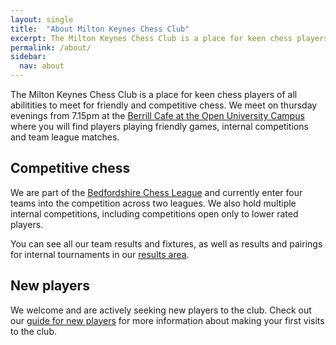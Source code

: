 ```yaml
---
layout: single
title:  "About Milton Keynes Chess Club"
excerpt: The Milton Keynes Chess Club is a place for keen chess players of all abilitities to meet for friendly and competitive chess.
permalink: /about/
sidebar:
  nav: about
---
```


The Milton Keynes Chess Club is a place for keen chess players of all abilitities to meet for friendly and competitive chess. We meet on thursday evenings from 7.15pm at the [Berrill Cafe at the Open University Campus](/about/location.html) where you will find players playing friendly games, internal competitions and team league matches.

## Competitive chess

We are part of the [Bedfordshire Chess League](https://lms.englishchess.org.uk/lms/organisation/308) and currently enter four teams into the competition across two leagues. We also hold multiple internal competitions, including competitions open only to lower rated players.

You can see all our team results and fixtures, as well as results and pairings for internal tournaments in our [results area](/results/).

## New players

We welcome and are actively seeking new players to the club. Check out our [guide for new players](/about/new-players.html) for more information about making your first visits to the club.
